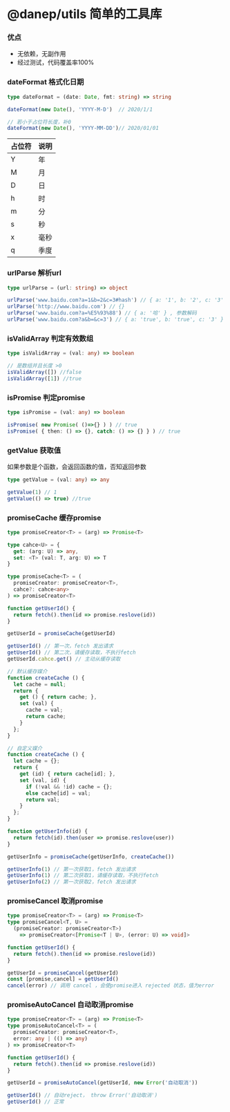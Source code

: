 # @danep/utils 简单的工具库

### 优点

- 无依赖，无副作用
- 经过测试，代码覆盖率100%

### dateFormat 格式化日期

```typescript
type dateFormat = (date: Date, fmt: string) => string

dateFormat(new Date(), 'YYYY-M-D')  // 2020/1/1

// 若小于占位符长度，补0
dateFormat(new Date(), 'YYYY-MM-DD')// 2020/01/01
```

| 占位符 | 说明 |
| ------ | ---- |
| Y      | 年   |
| M      | 月   |
| D      | 日   |
| h      | 时   |
| m      | 分   |
| s      | 秒   |
| x      | 毫秒 |
| q      | 季度 |

### urlParse 解析url

```typescript
type urlParse = (url: string) => object

urlParse('www.baidu.com?a=1&b=2&c=3#hash') // { a: '1', b: '2', c: '3' }
urlParse('http://www.baidu.com') // {}
urlParse('www.baidu.com?a=%E5%93%88') // { a: '哈' } , 参数解码
urlParse('www.baidu.com?a&b=&c=3') // { a: 'true', b: 'true', c: '3' } , 空字符串解析成true
```

### isValidArray 判定有效数组

```typescript
type isValidArray = (val: any) => boolean

// 是数组并且长度 >0
isValidArray([]) //false
isValidArray([1]) //true
```

### isPromise 判定promise

```typescript
type isPromise = (val: any) => boolean

isPromise( new Promise( ()=>{} ) ) // true
isPromise( { then: () => {}, catch: () => {} } ) // true
```

### getValue 获取值

如果参数是个函数，会返回函数的值，否知返回参数

```typescript
type getValue = (val: any) => any

getValue(1) // 1
getValue(() => true) //true
```



### promiseCache 缓存promise

```typescript
type promiseCreator<T> = (arg) => Promise<T>

type cahce<U> = {
  get: (arg: U) => any,
  set: <T> (val: T, arg: U) => T
}

type promiseCache<T> = (
  promiseCreator: promiseCreator<T>,
  cahce?: cahce<any>
) => promiseCreator<T>

function getUserId() {
  return fetch().then(id => promise.reslove(id))
}

getUserId = promiseCache(getUserId)

getUserId() // 第一次，fetch 发出请求
getUserId() // 第二次，请缓存读取，不执行fetch
getUserId.cahce.get() // 主动从缓存读取

// 默认缓存媒介
function createCache () {
  let cache = null;
  return {
    get () { return cache; },
    set (val) {
      cache = val;
      return cache;
    }
  };
}

// 自定义媒介
function createCache () {
  let cache = {};
  return {
    get (id) { return cache[id]; },
    set (val, id) {
      if (!val && !id) cache = {};
      else cache[id] = val;
      return val;
    }
  };
}

function getUserInfo(id) {
  return fetch(id).then(user => promise.reslove(user))
}

getUserInfo = promiseCache(getUserInfo, createCache())

getUserInfo(1) // 第一次获取1，fetch 发出请求
getUserInfo(1) // 第二次获取1，请缓存读取，不执行fetch
getUserInfo(2) // 第一次获取2，fetch 发出请求

```

### promiseCancel 取消promise

```typescript
type promiseCreator<T> = (arg) => Promise<T>
type promiseCancel<T, U> =
  (promiseCreator: promiseCreator<T>)
    => promiseCreator<[Promise<T | U>, (error: U) => void]>

function getUserId() {
  return fetch().then(id => promise.reslove(id))
}

getUserId = promiseCancel(getUserId)
const [promise,cancel] = getUserId()
cancel(error) // 调用 cancel ，会使promise进入 rejected 状态，值为error

```



### promiseAutoCancel 自动取消promise

```typescript
type promiseCreator<T> = (arg) => Promise<T>
type promiseAutoCancel<T> = (
  promiseCreator: promiseCreator<T>,
  error: any | (() => any)
) => promiseCreator<T>

function getUserId() {
  return fetch().then(id => promise.reslove(id))
}

getUserId = promiseAutoCancel(getUserId, new Error('自动取消'))

getUserId() // 自动reject， throw Error('自动取消')
getUserId() // 正常
```

